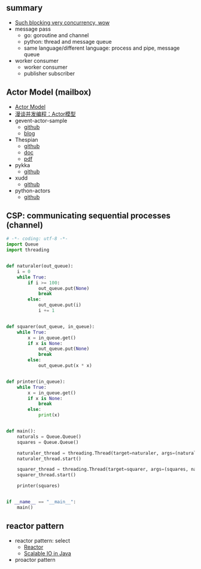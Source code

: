 ## summary

- [Such blocking very concurrency, wow](http://shairosenfeld.com/such_blocking_very_concurrency/#1)
- message pass
  - go: goroutine and channel
  - python: thread and message queue
  - same language/different language: process and pipe, message queue
- worker consumer
  - worker consumer
  - publisher subscriber

## Actor Model (mailbox)

- [Actor Model](https://en.wikipedia.org/wiki/Actor_model)
- [漫谈并发编程：Actor模型](https://www.jianshu.com/p/db04cab86ab9)
- gevent-actor-sample
  - [github](https://github.com/ianjuma/gevent-actor-sample)
  - [blog](https://medium.com/@ianjuma/the-actor-model-in-python-with-gevent-b8375d0986fa)
- Thespian
  - [github](https://github.com/godaddy/Thespian)
  - [doc](https://godaddy.github.io/Thespian/doc/#outline-container-h:e8dd9cdc-1a23-4f11-9d4b-017a12b07593)
  - [pdf](https://godaddy.github.io/Thespian/doc/in_depth.pdf)
- pykka
  - [github](https://github.com/jodal/pykka/tree/master)
- xudd
  - [github](https://github.com/xudd/xudd)
- python-actors
  - [github](https://github.com/tamland/python-actors/)

## CSP: communicating sequential processes (channel)

```python
# -*- coding: utf-8 -*-
import Queue
import threading


def naturaler(out_queue):
    i = 0
    while True:
        if i >= 100:
            out_queue.put(None)
            break
        else:
            out_queue.put(i)
            i += 1


def squarer(out_queue, in_queue):
    while True:
        x = in_queue.get()
        if x is None:
            out_queue.put(None)
            break
        else:
            out_queue.put(x * x)


def printer(in_queue):
    while True:
        x = in_queue.get()
        if x is None:
            break
        else:
            print(x)


def main():
    naturals = Queue.Queue()
    squares = Queue.Queue()

    naturaler_thread = threading.Thread(target=naturaler, args=(naturals,))
    naturaler_thread.start()

    squarer_thread = threading.Thread(target=squarer, args=(squares, naturals))
    squarer_thread.start()

    printer(squares)


if __name__ == "__main__":
    main()
```

## reactor pattern

- reactor pattern: select
  - [Reactor](https://www.cse.wustl.edu/~schmidt/PDF/reactor-siemens.pdf)
  - [Scalable IO in Java](http://gee.cs.oswego.edu/dl/cpjslides/nio.pdf)
- proactor pattern
